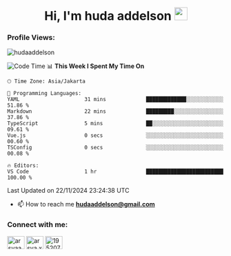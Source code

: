 <h1 align="center">Hi, I'm huda addelson 
  <img src="https://media.giphy.com/media/hvRJCLFzcasrR4ia7z/giphy.gif" width="30px"/>
</h1>

<p align="left"> <h3>Profile Views:</h3> <img src="https://komarev.com/ghpvc/?username=huda-addelson&label=Profile%20views&color=0e75b6&style=flat" alt="hudaaddelson" /> </p>

<!--START_SECTION:waka-->
![Code Time](http://img.shields.io/badge/Code%20Time-3%2C417%20hrs%2017%20mins-blue)
📊 **This Week I Spent My Time On** 

```text
🕑︎ Time Zone: Asia/Jakarta

💬 Programming Languages: 
YAML                     31 mins             █████████████░░░░░░░░░░░░   51.86 % 
Markdown                 22 mins             █████████░░░░░░░░░░░░░░░░   37.86 % 
TypeScript               5 mins              ██░░░░░░░░░░░░░░░░░░░░░░░   09.61 % 
Vue.js                   0 secs              ░░░░░░░░░░░░░░░░░░░░░░░░░   00.60 % 
TSConfig                 0 secs              ░░░░░░░░░░░░░░░░░░░░░░░░░   00.08 % 

🔥 Editors: 
VS Code                  1 hr                █████████████████████████   100.00 % 
```


 Last Updated on 22/11/2024 23:24:38 UTC
<!--END_SECTION:waka-->

- 📫 How to reach me **hudaaddelson@gmail.com**

<h3 align="left">Connect with me:</h3>
<p align="left">
<a href="https://www.linkedin.com/in/muhammad-khoirul-huda-559006139/" target="blank"><img align="center" src="https://raw.githubusercontent.com/rahuldkjain/github-profile-readme-generator/master/src/images/icons/Social/linked-in-alt.svg" alt="arsyaadi" height="30" width="40" /></a>
<a href="https://fb.com/khoirul.huda.35513" target="blank"><img align="center" src="https://raw.githubusercontent.com/rahuldkjain/github-profile-readme-generator/master/src/images/icons/Social/facebook.svg" alt="arsya.xkz" height="30" width="40" /></a>
<a href="https://stackoverflow.com/users/19123792" target="blank"><img align="center" src="https://raw.githubusercontent.com/rahuldkjain/github-profile-readme-generator/master/src/images/icons/Social/stack-overflow.svg" alt="19520749" height="30" width="40" /></a>
</p>
